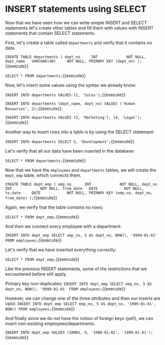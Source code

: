 # INSERT statements using SELECT

Now that we have seen how we can write simple INSERT and SELECT statements let's
create other tables and fill them with values with INSERT statements that
contain SELECT statements.

First, let's create a table called `departments` and verify that it contains no
data.

`CREATE TABLE departments (
    dept_no     INT             NOT NULL,
    dept_name   VARCHAR(40)     NOT NULL,
    PRIMARY KEY (dept_no)
);`{{execute}}

`SELECT * FROM departments;`{{execute}}

Now, let's insert some values using the syntax we already know:

`INSERT INTO departments VALUES (1, 'Sales');`{{execute}}

`INSERT INTO departments (dept_name, dept_no) VALUES ('Human Resources', 2);`{{execute}}

`INSERT INTO departments VALUES (3, 'Marketing'), (4, 'Legal');`{{execute}}

Another way to insert rows into a table is by using the SELECT statement:

`INSERT INTO departments
    SELECT 5, 'Development';`{{execute}}

Let's verify that all our data have been inserted in the database:

`SELECT * FROM departments;`{{execute}}

Now that we have the `employees` and `departments` tables, we will create the
`dept_emp` table, which connects them.

`CREATE TABLE dept_emp (
    emp_no      INT             NOT NULL,
    dept_no     INT             NOT NULL,
    from_date   DATE            NOT NULL,
    to_date     DATE            NOT NULL,
    PRIMARY KEY (emp_no, dept_no, from_date)
);`{{execute}}

Again, we verify that the table contains no rows:

`SELECT * FROM dept_emp;`{{execute}}

And then we connect every employee with a department:

`INSERT INTO dept_emp
    SELECT emp_no, 5 AS dept_no, NOW(), '9999-01-01' FROM employees;`{{execute}}

Let's verify that we have inserted everything correctly:

`SELECT * FROM dept_emp;`{{execute}}

Like the previous INSERT statements, some of the restrictions that we
encountered before still apply.

Primary key non-duplicates:
`INSERT INTO dept_emp
    SELECT emp_no, 5 AS dept_no, NOW(), '9999-01-01' FROM employees;`{{execute}}

However, we can change one of the three attributes and then our inserts are
valid:
`INSERT INTO dept_emp
    SELECT emp_no, 5 AS dept_no, '1999-01-01', NOW() FROM employees;`{{execute}}

And finally since we do not have the notion of foreign keys (yet!), we can
insert non-existing employees/departments.

`INSERT INTO dept_emp VALUES (10001, 6, '1980-01-01', '1999-01-01');`{{execute}}
